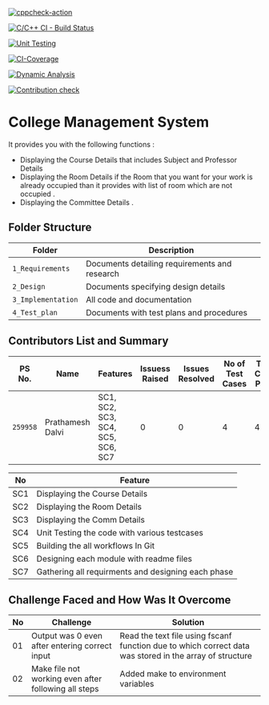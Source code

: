 

[![cppcheck-action](https://github.com/Prathamesh303/Mini_Project/actions/workflows/cppcheck.yml/badge.svg)](https://github.com/Prathamesh303/Mini_Project/actions/workflows/cppcheck.yml)


[![C/C++ CI - Build Status](https://github.com/Prathamesh303/Mini_Project/actions/workflows/cbuild.yml/badge.svg)](https://github.com/Prathamesh303/Mini_Project/actions/workflows/cbuild.yml)


[![Unit Testing](https://github.com/Prathamesh303/Mini_Project/actions/workflows/unitTesting.yml/badge.svg)](https://github.com/Prathamesh303/Mini_Project/actions/workflows/unitTesting.yml)


[![CI-Coverage](https://github.com/Prathamesh303/Mini_Project/actions/workflows/coverage.yml/badge.svg)](https://github.com/Prathamesh303/Mini_Project/actions/workflows/coverage.yml)


[![Dynamic Analysis](https://github.com/Prathamesh303/Mini_Project/actions/workflows/dynamic_code_quality.yml/badge.svg)](https://github.com/Prathamesh303/Mini_Project/actions/workflows/dynamic_code_quality.yml)

[![Contribution check](https://github.com/Prathamesh303/Mini_Project/actions/workflows/gitinspector.yml/badge.svg)](https://github.com/Prathamesh303/Mini_Project/actions/workflows/gitinspector.yml)

# College Management  System 

It provides you with the following  functions :

* Displaying  the Course Details that includes Subject and Professor  Details 
* Displaying the Room Details if the Room that you want for your work is already  occupied than it provides  with list of room which are not occupied .
* Displaying the Committee Details .


## Folder Structure
Folder             | Description
-------------------| -----------------------------------------
`1_Requirements`   | Documents detailing requirements and research
`2_Design`         | Documents specifying design details
`3_Implementation` | All code and documentation
`4_Test_plan`      | Documents with test plans and procedures
## Contributors List and Summary
PS No. |  Name   |    Features    | Issuess Raised |Issues Resolved|No of Test Cases|Test Case Pass
---------|-------------|----------------|----------------|---------------|-------------|--------------
`259958` | Prathamesh Dalvi  | SC1, SC2, SC3, SC4, SC5, SC6, SC7| 0   | 0  | 4   | 4   

| No |Feature  |
|--|--|
| SC1 |Displaying the Course  Details   |
| SC2 | Displaying the Room  Details |
| SC3 |Displaying the Comm  Details  |
| SC4 |Unit Testing the code with various testcases |
| SC5 |Building the all workflows In Git |
| SC6 |Designing each module with readme files |
| SC7 |Gathering all requirments and designing each phase |
## Challenge Faced and How Was It Overcome
| No |Challenge  | Solution
|--|--|--|
| 01 | Output was 0 even after entering correct input  | Read the text file using fscanf function due to which correct data was stored in the array of structure |
| 02 | Make file not working even after following all steps  | Added make to environment variables  |
